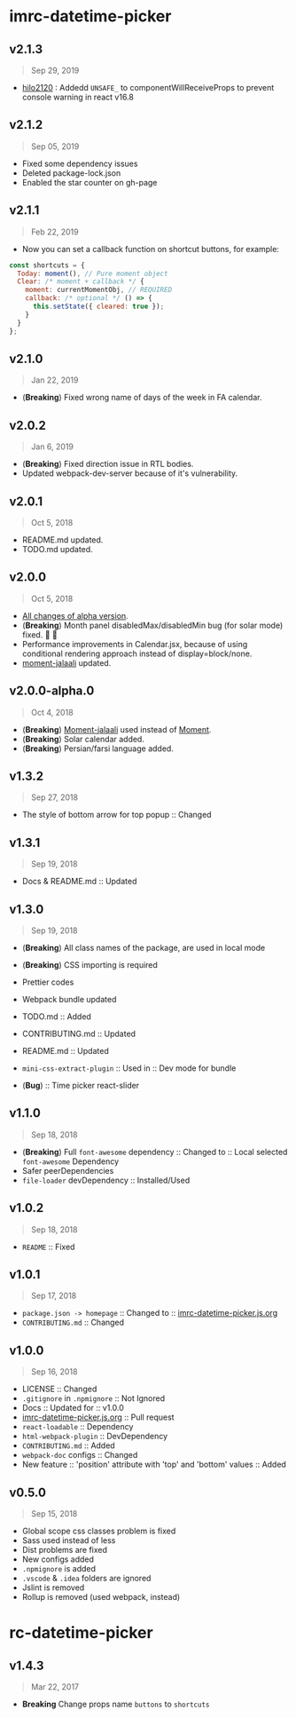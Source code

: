 # imrc-datetime-picker

## v2.1.3

> Sep 29, 2019

- [hilo2120](https://github.com/hilo2120) : Addedd `UNSAFE_` to componentWillReceiveProps to prevent console warning in react v16.8

## v2.1.2

> Sep 05, 2019

- Fixed some dependency issues
- Deleted package-lock.json
- Enabled the star counter on gh-page

## v2.1.1

> Feb 22, 2019

- Now you can set a callback function on shortcut buttons, for example:

```javascript
const shortcuts = {
  Today: moment(), // Pure moment object
  Clear: /* moment + callback */ {
    moment: currentMomentObj, // REQUIRED
    callback: /* optional */ () => {
      this.setState({ cleared: true });
    }
  }
};
```

## v2.1.0

> Jan 22, 2019

- (**Breaking**) Fixed wrong name of days of the week in FA calendar.

## v2.0.2

> Jan 6, 2019

- (**Breaking**) Fixed direction issue in RTL bodies.
- Updated webpack-dev-server because of it's vulnerability.

## v2.0.1

> Oct 5, 2018

- README.md updated.
- TODO.md updated.

## v2.0.0

> Oct 5, 2018

- [All changes of alpha version](#v200-alpha0).
- (**Breaking**) Month panel disabledMax/disabledMin bug (for solar mode) fixed. :bug: :gun:
- Performance improvements in Calendar.jsx, because of using conditional rendering approach instead of display=block/none.
- [moment-jalaali](https://npmjs.com/package/moment-jalaali) updated.

## v2.0.0-alpha.0

> Oct 4, 2018

- (**Breaking**) [Moment-jalaali](https://npmjs.com/package/moment-jalaali) used instead of [Moment](https://npmjs.com/package/moment).
- (**Breaking**) Solar calendar added.
- (**Breaking**) Persian/farsi language added.

## v1.3.2

> Sep 27, 2018

- The style of bottom arrow for top popup :: Changed

## v1.3.1

> Sep 19, 2018

- Docs & README.md :: Updated

## v1.3.0

> Sep 19, 2018

- (**Breaking**) All class names of the package, are used in local mode
- (**Breaking**) CSS importing is required
- Prettier codes
- Webpack bundle updated
- TODO.md :: Added
- CONTRIBUTING.md :: Updated
- README.md :: Updated
- `mini-css-extract-plugin` :: Used in :: Dev mode for bundle

- (**Bug**) :: Time picker react-slider

## v1.1.0

> Sep 18, 2018

- (**Breaking**) Full `font-awesome` dependency :: Changed to :: Local selected `font-awesome` Dependency
- Safer peerDependencies
- `file-loader` devDependency :: Installed/Used

## v1.0.2

> Sep 18, 2018

- `README` :: Fixed

## v1.0.1

> Sep 17, 2018

- `package.json -> homepage` :: Changed to :: [imrc-datetime-picker.js.org](https://imrc-datetime-picker.js.org)
- `CONTRIBUTING.md` :: Changed

## v1.0.0

> Sep 16, 2018

- LICENSE :: Changed
- `.gitignore` in `.npmignore` :: Not Ignored
- Docs :: Updated for :: v1.0.0
- [imrc-datetime-picker.js.org](https://imrc-datetime-picker.js.org) :: Pull request
- `react-loadable` :: Dependency
- `html-webpack-plugin` :: DevDependency
- `CONTRIBUTING.md` :: Added
- `webpack-doc` configs :: Changed
- New feature :: 'position' attribute with 'top' and 'bottom' values :: Added

## v0.5.0

> Sep 15, 2018

- Global scope css classes problem is fixed
- Sass used instead of less
- Dist problems are fixed
- New configs added
- `.npmignore` is added
- `.vscode` & `.idea` folders are ignored
- Jslint is removed
- Rollup is removed (used webpack, instead)

# rc-datetime-picker

## v1.4.3

> Mar 22, 2017

- **Breaking** Change props name `buttons` to `shortcuts`
